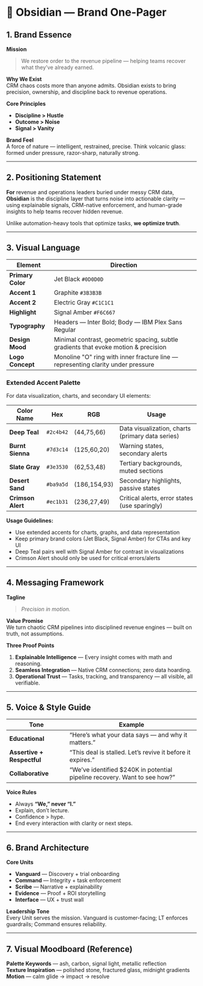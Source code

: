 # 🖤 Obsidian — Brand One-Pager

## 1. Brand Essence
**Mission**  
> We restore order to the revenue pipeline — helping teams recover what they’ve already earned.

**Why We Exist**  
CRM chaos costs more than anyone admits. Obsidian exists to bring precision, ownership, and discipline back to revenue operations.

**Core Principles**
- **Discipline > Hustle**
- **Outcome > Noise**
- **Signal > Vanity**

**Brand Feel**  
A force of nature — intelligent, restrained, precise. Think volcanic glass: formed under pressure, razor-sharp, naturally strong.

---

## 2. Positioning Statement
**For** revenue and operations leaders buried under messy CRM data,  
**Obsidian** is the discipline layer that turns noise into actionable clarity —  
using explainable signals, CRM-native enforcement, and human-grade insights to help teams recover hidden revenue.  

Unlike automation-heavy tools that optimize tasks, **we optimize truth**.

---

## 3. Visual Language
| Element | Direction |
|----------|------------|
| **Primary Color** | Jet Black `#0D0D0D` |
| **Accent 1** | Graphite `#3B3B3B` |
| **Accent 2** | Electric Gray `#C1C1C1` |
| **Highlight** | Signal Amber `#F6C667` |
| **Typography** | Headers — Inter Bold; Body — IBM Plex Sans Regular |
| **Design Mood** | Minimal contrast, geometric spacing, subtle gradients that evoke motion & precision |
| **Logo Concept** | Monoline "O" ring with inner fracture line — representing clarity under pressure |

### Extended Accent Palette
For data visualization, charts, and secondary UI elements:

| Color Name | Hex | RGB | Usage |
|------------|-----|-----|-------|
| **Deep Teal** | `#2c4b42` | (44,75,66) | Data visualization, charts (primary data series) |
| **Burnt Sienna** | `#7d3c14` | (125,60,20) | Warning states, secondary alerts |
| **Slate Gray** | `#3e3530` | (62,53,48) | Tertiary backgrounds, muted sections |
| **Desert Sand** | `#ba9a5d` | (186,154,93) | Secondary highlights, passive states |
| **Crimson Alert** | `#ec1b31` | (236,27,49) | Critical alerts, error states (use sparingly) |

**Usage Guidelines:**
- Use extended accents for charts, graphs, and data representation
- Keep primary brand colors (Jet Black, Signal Amber) for CTAs and key UI
- Deep Teal pairs well with Signal Amber for contrast in visualizations
- Crimson Alert should only be used for critical errors/alerts

---

## 4. Messaging Framework
**Tagline**  
> *Precision in motion.*

**Value Promise**  
We turn chaotic CRM pipelines into disciplined revenue engines — built on truth, not assumptions.

**Three Proof Points**
1. **Explainable Intelligence** — Every insight comes with math and reasoning.  
2. **Seamless Integration** — Native CRM connections; zero data hoarding.  
3. **Operational Trust** — Tasks, tracking, and transparency — all visible, all verifiable.

---

## 5. Voice & Style Guide
| Tone | Example |
|------|----------|
| **Educational** | “Here’s what your data says — and why it matters.” |
| **Assertive + Respectful** | “This deal is stalled. Let’s revive it before it expires.” |
| **Collaborative** | “We’ve identified $240K in potential pipeline recovery. Want to see how?” |

**Voice Rules**
- Always **“We,” never “I.”**
- Explain, don’t lecture.
- Confidence > hype.
- End every interaction with clarity or next steps.

---

## 6. Brand Architecture
**Core Units**
- **Vanguard** — Discovery + trial onboarding  
- **Command** — Integrity + task enforcement  
- **Scribe** — Narrative + explainability  
- **Evidence** — Proof + ROI storytelling  
- **Interface** — UX + trust wall  

**Leadership Tone**  
Every Unit serves the mission. Vanguard is customer-facing; LT enforces guardrails; Command ensures reliability.

---

## 7. Visual Moodboard (Reference)
**Palette Keywords** — ash, carbon, signal light, metallic reflection  
**Texture Inspiration** — polished stone, fractured glass, midnight gradients  
**Motion** — calm glide → impact → resolve
